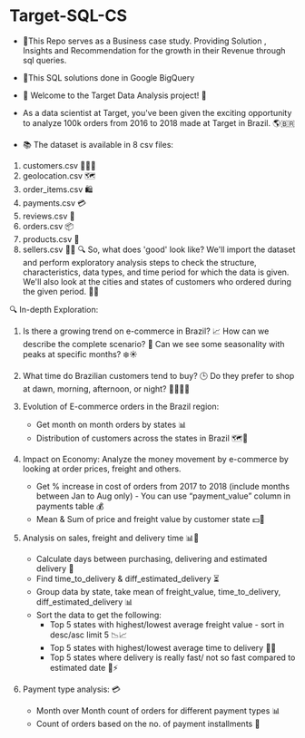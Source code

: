 # Target-SQL-CS

- 📑This Repo serves as a Business case study. Providing Solution , Insights and Recommendation for the growth in their Revenue through sql queries.
- 🔎This SQL solutions done in Google BigQuery

- 🚀 Welcome to the Target Data Analysis project! 🎉

- As a data scientist at Target, you've been given the exciting opportunity to analyze 100k orders from 2016 to 2018 made at Target in Brazil. 🌎🇧🇷

- 📚 The dataset is available in 8 csv files:

1. customers.csv 🧑‍🤝‍🧑
2. geolocation.csv 🗺️
3. order_items.csv 🛍️
4. payments.csv 💳
5. reviews.csv 📝
6. orders.csv 📦
7. products.csv 📝
8. sellers.csv 👩‍💼
🔍 So, what does 'good' look like? We'll import the dataset and perform exploratory analysis steps to check the structure, characteristics, data types, and time period for which the data is given. We'll also look at the cities and states of customers who ordered during the given period. 🕵️‍♀️

🔍 In-depth Exploration:

1. Is there a growing trend on e-commerce in Brazil? 📈 How can we describe the complete scenario? 🤔 Can we see some seasonality with peaks at specific months? ❄️☀️
2. What time do Brazilian customers tend to buy? 🕒 Do they prefer to shop at dawn, morning, afternoon, or night? 🌅🌇🌄🌃
3. Evolution of E-commerce orders in the Brazil region:
    - Get month on month orders by states 📊
    - Distribution of customers across the states in Brazil 🗺️👥

4. Impact on Economy: Analyze the money movement by e-commerce by looking at order prices, freight and others.
   - Get % increase in cost of orders from 2017 to 2018 (include months between Jan to Aug only) - You can use “payment_value” column in payments table 💰
   - Mean & Sum of price and freight value by customer state 💵🚛
5. Analysis on sales, freight and delivery time 📊🚚
   - Calculate days between purchasing, delivering and estimated delivery 📅
   - Find time_to_delivery & diff_estimated_delivery ⏳
   - Group data by state, take mean of freight_value, time_to_delivery, diff_estimated_delivery 📊
   - Sort the data to get the following:
     - Top 5 states with highest/lowest average freight value - sort in desc/asc limit 5 📉📈
     - Top 5 states with highest/lowest average time to delivery 🚛⏰
     - Top 5 states where delivery is really fast/ not so fast compared to estimated date 🚚⚡
6. Payment type analysis: 💳
   - Month over Month count of orders for different payment types 📊
   - Count of orders based on the no. of payment installments 🔢
